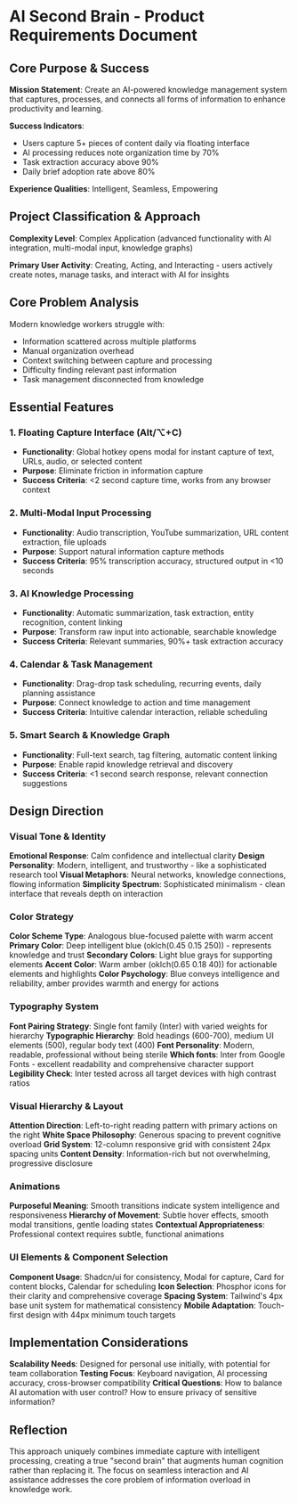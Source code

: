 # AI Second Brain - Product Requirements Document

## Core Purpose & Success

**Mission Statement**: Create an AI-powered knowledge management system that captures, processes, and connects all forms of information to enhance productivity and learning.

**Success Indicators**: 
- Users capture 5+ pieces of content daily via floating interface
- AI processing reduces note organization time by 70%
- Task extraction accuracy above 90%
- Daily brief adoption rate above 80%

**Experience Qualities**: Intelligent, Seamless, Empowering

## Project Classification & Approach

**Complexity Level**: Complex Application (advanced functionality with AI integration, multi-modal input, knowledge graphs)

**Primary User Activity**: Creating, Acting, and Interacting - users actively create notes, manage tasks, and interact with AI for insights

## Core Problem Analysis

Modern knowledge workers struggle with:
- Information scattered across multiple platforms
- Manual organization overhead
- Context switching between capture and processing
- Difficulty finding relevant past information
- Task management disconnected from knowledge

## Essential Features

### 1. Floating Capture Interface (Alt/⌥+C)
- **Functionality**: Global hotkey opens modal for instant capture of text, URLs, audio, or selected content
- **Purpose**: Eliminate friction in information capture
- **Success Criteria**: <2 second capture time, works from any browser context

### 2. Multi-Modal Input Processing
- **Functionality**: Audio transcription, YouTube summarization, URL content extraction, file uploads
- **Purpose**: Support natural information capture methods
- **Success Criteria**: 95% transcription accuracy, structured output in <10 seconds

### 3. AI Knowledge Processing
- **Functionality**: Automatic summarization, task extraction, entity recognition, content linking
- **Purpose**: Transform raw input into actionable, searchable knowledge
- **Success Criteria**: Relevant summaries, 90%+ task extraction accuracy

### 4. Calendar & Task Management
- **Functionality**: Drag-drop task scheduling, recurring events, daily planning assistance
- **Purpose**: Connect knowledge to action and time management
- **Success Criteria**: Intuitive calendar interaction, reliable scheduling

### 5. Smart Search & Knowledge Graph
- **Functionality**: Full-text search, tag filtering, automatic content linking
- **Purpose**: Enable rapid knowledge retrieval and discovery
- **Success Criteria**: <1 second search response, relevant connection suggestions

## Design Direction

### Visual Tone & Identity
**Emotional Response**: Calm confidence and intellectual clarity
**Design Personality**: Modern, intelligent, and trustworthy - like a sophisticated research tool
**Visual Metaphors**: Neural networks, knowledge connections, flowing information
**Simplicity Spectrum**: Sophisticated minimalism - clean interface that reveals depth on interaction

### Color Strategy
**Color Scheme Type**: Analogous blue-focused palette with warm accent
**Primary Color**: Deep intelligent blue (oklch(0.45 0.15 250)) - represents knowledge and trust
**Secondary Colors**: Light blue grays for supporting elements
**Accent Color**: Warm amber (oklch(0.65 0.18 40)) for actionable elements and highlights
**Color Psychology**: Blue conveys intelligence and reliability, amber provides warmth and energy for actions

### Typography System
**Font Pairing Strategy**: Single font family (Inter) with varied weights for hierarchy
**Typographic Hierarchy**: Bold headings (600-700), medium UI elements (500), regular body text (400)
**Font Personality**: Modern, readable, professional without being sterile
**Which fonts**: Inter from Google Fonts - excellent readability and comprehensive character support
**Legibility Check**: Inter tested across all target devices with high contrast ratios

### Visual Hierarchy & Layout
**Attention Direction**: Left-to-right reading pattern with primary actions on the right
**White Space Philosophy**: Generous spacing to prevent cognitive overload
**Grid System**: 12-column responsive grid with consistent 24px spacing units
**Content Density**: Information-rich but not overwhelming, progressive disclosure

### Animations
**Purposeful Meaning**: Smooth transitions indicate system intelligence and responsiveness
**Hierarchy of Movement**: Subtle hover effects, smooth modal transitions, gentle loading states
**Contextual Appropriateness**: Professional context requires subtle, functional animations

### UI Elements & Component Selection
**Component Usage**: Shadcn/ui for consistency, Modal for capture, Card for content blocks, Calendar for scheduling
**Icon Selection**: Phosphor icons for their clarity and comprehensive coverage
**Spacing System**: Tailwind's 4px base unit system for mathematical consistency
**Mobile Adaptation**: Touch-first design with 44px minimum touch targets

## Implementation Considerations

**Scalability Needs**: Designed for personal use initially, with potential for team collaboration
**Testing Focus**: Keyboard navigation, AI processing accuracy, cross-browser compatibility
**Critical Questions**: How to balance AI automation with user control? How to ensure privacy of sensitive information?

## Reflection

This approach uniquely combines immediate capture with intelligent processing, creating a true "second brain" that augments human cognition rather than replacing it. The focus on seamless interaction and AI assistance addresses the core problem of information overload in knowledge work.